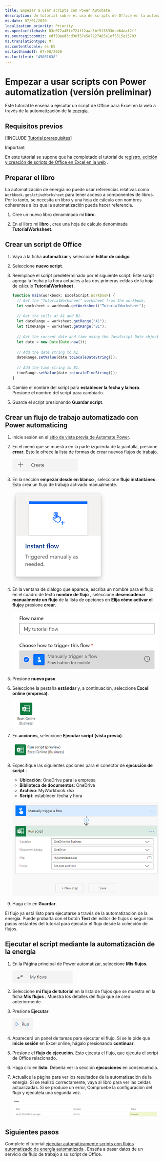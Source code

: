 ```yaml
---
title: Empezar a usar scripts con Power Automate
description: Un tutorial sobre el uso de scripts de Office en la automatización de la energía a través de un desencadenador manual.
ms.date: 07/01/2020
localization_priority: Priority
ms.openlocfilehash: 83e072a45fc724ff2aac5bf5f3893dcb64eaf2ff
ms.sourcegitcommit: edf58aed3cd38f57e5e7227465a1ef5515e15703
ms.translationtype: MT
ms.contentlocale: es-ES
ms.lasthandoff: 07/08/2020
ms.locfileid: "45081638"
---
```

# <a name="start-using-scripts-with-power-automate-preview"></a>Empezar a usar scripts con Power automatization (versión preliminar)

Este tutorial le enseña a ejecutar un script de Office para Excel en la web a través de la automatización de la [energía](https://flow.microsoft.com).

## <a name="prerequisites"></a>Requisitos previos

[!INCLUDE [Tutorial prerequisites](../includes/tutorial-prerequisites.md)]

> [!IMPORTANT]
> En este tutorial se supone que ha completado el tutorial de [registro, edición y creación de scripts de Office en Excel en la web](excel-tutorial.md) .

## <a name="prepare-the-workbook"></a>Preparar el libro

La automatización de energía no puede usar referencias relativas como `Workbook.getActiveWorksheet` para tener acceso a componentes de libros. Por lo tanto, se necesita un libro y una hoja de cálculo con nombres coherentes a los que la automatización pueda hacer referencia.

1. Cree un nuevo libro denominado mi **libro**.

2. En el libro mi **libro** , cree una hoja de cálculo denominada **TutorialWorksheet**.

## <a name="create-an-office-script"></a>Crear un script de Office

1. Vaya a la ficha **automatizar** y seleccione **Editor de código**.

2. Seleccione **nuevo script**.

3. Reemplace el script predeterminado por el siguiente script. Este script agrega la fecha y la hora actuales a las dos primeras celdas de la hoja de cálculo **TutorialWorksheet** .

    ```TypeScript
    function main(workbook: ExcelScript.Workbook) {
      // Get the "TutorialWorksheet" worksheet from the workbook.
      let worksheet = workbook.getWorksheet("TutorialWorksheet");

      // Get the cells at A1 and B1.
      let dateRange = worksheet.getRange("A1");
      let timeRange = worksheet.getRange("B1");

      // Get the current date and time using the JavaScript Date object.
      let date = new Date(Date.now());

      // Add the date string to A1.
      dateRange.setValue(date.toLocaleDateString());

      // Add the time string to B1.
      timeRange.setValue(date.toLocaleTimeString());
    }
    ```

4. Cambie el nombre del script para **establecer la fecha y la hora**. Presione el nombre del script para cambiarlo.

5. Guarde el script presionando **Guardar script**.

## <a name="create-an-automated-workflow-with-power-automate"></a>Crear un flujo de trabajo automatizado con Power automaticing

1. Inicie sesión en el [sitio de vista previa de Automate Power](https://flow.microsoft.com).

2. En el menú que se muestra en la parte izquierda de la pantalla, presione **crear**. Esto le ofrece la lista de formas de crear nuevos flujos de trabajo.

    ![El botón crear en Power Automate.](../images/power-automate-tutorial-1.png)

3. En la sección **empezar desde en blanco** , seleccione **flujo instantáneo**. Esto crea un flujo de trabajo activado manualmente.

    ![La opción flujo instantáneo para crear un nuevo flujo de trabajo.](../images/power-automate-tutorial-2.png)

4. En la ventana de diálogo que aparece, escriba un nombre para el flujo en el cuadro de texto **nombre de flujo** , seleccione **desencadenar manualmente un flujo** de la lista de opciones en **Elija cómo activar el flujo**y presione **crear**.

    ![La opción de desencadenador manual para crear un nuevo flujo instantáneo.](../images/power-automate-tutorial-3.png)

5. Presione **nuevo paso**.

6. Seleccione la pestaña **estándar** y, a continuación, seleccione **Excel online (empresa)**.

    ![La opción Power Automate para Excel online (empresa).](../images/power-automate-tutorial-4.png)

7. En **acciones**, seleccione **Ejecutar script (vista previa)**.

    ![Opción de acción de autoautomatización para ejecutar script (versión preliminar).](../images/power-automate-tutorial-5.png)

8. Especifique las siguientes opciones para el conector de **ejecución de script** :

    - **Ubicación**: OneDrive para la empresa
    - **Biblioteca de documentos**: OneDrive
    - **Archivo**: MyWorkbook.xlsx
    - **Script**: establecer fecha y hora

    ![La configuración del conector para ejecutar un script en Power automatically.](../images/power-automate-tutorial-6.png)

9. Haga clic en **Guardar**.

El flujo ya está listo para ejecutarse a través de la automatización de la energía. Puede probarla con el botón **Test** del editor de flujos o seguir los pasos restantes del tutorial para ejecutar el flujo desde la colección de flujos.

## <a name="run-the-script-through-power-automate"></a>Ejecutar el script mediante la automatización de la energía

1. En la Página principal de Power automatizar, seleccione **Mis flujos**.

    ![El botón Mis flujos de Power Automate.](../images/power-automate-tutorial-7.png)

2. Seleccione **mi flujo de tutorial** en la lista de flujos que se muestra en la ficha **Mis flujos** . Muestra los detalles del flujo que se creó anteriormente.

3. Presione **Ejecutar**.

    ![El botón ejecutar en Power Automate.](../images/power-automate-tutorial-8.png)

4. Aparecerá un panel de tareas para ejecutar el flujo. Si se le pide que **inicie sesión** en Excel online, hágalo presionando **continuar**.

5. Presione el **flujo de ejecución**. Esto ejecuta el flujo, que ejecuta el script de Office relacionado.

6. Haga clic en **listo**. Debería ver la sección **ejecuciones** en consecuencia.

7. Actualice la página para ver los resultados de la automatización de la energía. Si se realizó correctamente, vaya al libro para ver las celdas actualizadas. Si se produce un error, Compruebe la configuración del flujo y ejecútela una segunda vez.

    ![Potencia automatizada la salida que muestra una ejecución de flujo correcta.](../images/power-automate-tutorial-9.png)

## <a name="next-steps"></a>Siguientes pasos

Complete el tutorial [ejecutar automáticamente scripts con flujos automatizado de energía automatizada](excel-power-automate-trigger.md) . Enseña a pasar datos de un servicio de flujo de trabajo a su script de Office.
